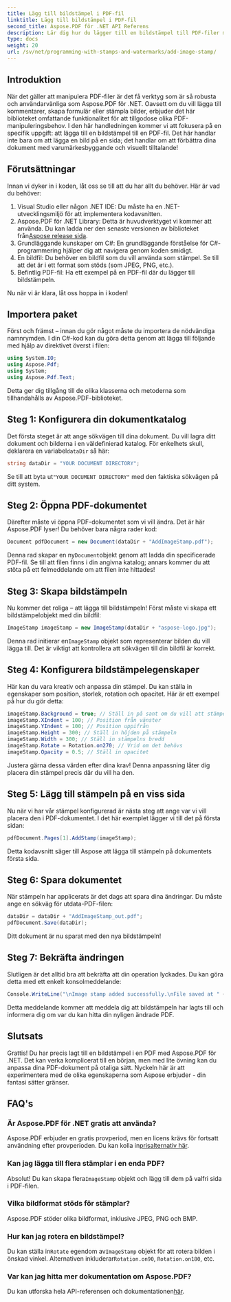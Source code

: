 ```yaml
---
title: Lägg till bildstämpel i PDF-fil
linktitle: Lägg till bildstämpel i PDF-fil
second_title: Aspose.PDF för .NET API Referens
description: Lär dig hur du lägger till en bildstämpel till PDF-filer med Aspose.PDF för .NET med steg-för-steg-vägledning och exempelkod.
type: docs
weight: 20
url: /sv/net/programming-with-stamps-and-watermarks/add-image-stamp/
---
```

## Introduktion

När det gäller att manipulera PDF-filer är det få verktyg som är så robusta och användarvänliga som Aspose.PDF för .NET. Oavsett om du vill lägga till kommentarer, skapa formulär eller stämpla bilder, erbjuder det här biblioteket omfattande funktionalitet för att tillgodose olika PDF-manipuleringsbehov. I den här handledningen kommer vi att fokusera på en specifik uppgift: att lägga till en bildstämpel till en PDF-fil. Det här handlar inte bara om att lägga en bild på en sida; det handlar om att förbättra dina dokument med varumärkesbyggande och visuellt tilltalande!

## Förutsättningar

Innan vi dyker in i koden, låt oss se till att du har allt du behöver. Här är vad du behöver:

1. Visual Studio eller någon .NET IDE: Du måste ha en .NET-utvecklingsmiljö för att implementera kodavsnitten.
2.  Aspose.PDF för .NET Library: Detta är huvudverktyget vi kommer att använda. Du kan ladda ner den senaste versionen av biblioteket från[Aspose release sida](https://releases.aspose.com/pdf/net/).
3. Grundläggande kunskaper om C#: En grundläggande förståelse för C#-programmering hjälper dig att navigera genom koden smidigt.
4. En bildfil: Du behöver en bildfil som du vill använda som stämpel. Se till att det är i ett format som stöds (som JPEG, PNG, etc.).
5. Befintlig PDF-fil: Ha ett exempel på en PDF-fil där du lägger till bildstämpeln.

Nu när vi är klara, låt oss hoppa in i koden!

## Importera paket

Först och främst – innan du gör något måste du importera de nödvändiga namnrymden. I din C#-kod kan du göra detta genom att lägga till följande med hjälp av direktivet överst i filen:

```csharp
using System.IO;
using Aspose.Pdf;
using System;
using Aspose.Pdf.Text;
```

Detta ger dig tillgång till de olika klasserna och metoderna som tillhandahålls av Aspose.PDF-biblioteket.

## Steg 1: Konfigurera din dokumentkatalog

 Det första steget är att ange sökvägen till dina dokument. Du vill lagra ditt dokument och bilderna i en väldefinierad katalog. För enkelhets skull, deklarera en variabel`dataDir` så här:

```csharp
string dataDir = "YOUR DOCUMENT DIRECTORY";
```

 Se till att byta ut`"YOUR DOCUMENT DIRECTORY"` med den faktiska sökvägen på ditt system.

## Steg 2: Öppna PDF-dokumentet

Därefter måste vi öppna PDF-dokumentet som vi vill ändra. Det är här Aspose.PDF lyser! Du behöver bara några rader kod:

```csharp
Document pdfDocument = new Document(dataDir + "AddImageStamp.pdf");
```

 Denna rad skapar en ny`Document`objekt genom att ladda din specificerade PDF-fil. Se till att filen finns i din angivna katalog; annars kommer du att stöta på ett felmeddelande om att filen inte hittades!

## Steg 3: Skapa bildstämpeln

Nu kommer det roliga – att lägga till bildstämpeln! Först måste vi skapa ett bildstämpelobjekt med din bildfil:

```csharp
ImageStamp imageStamp = new ImageStamp(dataDir + "aspose-logo.jpg");
```

 Denna rad initierar en`ImageStamp` objekt som representerar bilden du vill lägga till. Det är viktigt att kontrollera att sökvägen till din bildfil är korrekt.

## Steg 4: Konfigurera bildstämpelegenskaper

Här kan du vara kreativ och anpassa din stämpel. Du kan ställa in egenskaper som position, storlek, rotation och opacitet. Här är ett exempel på hur du gör detta:

```csharp
imageStamp.Background = true; // Ställ in på sant om du vill att stämpeln ska vara i bakgrunden
imageStamp.XIndent = 100; // Position från vänster
imageStamp.YIndent = 100; // Position uppifrån
imageStamp.Height = 300; // Ställ in höjden på stämpeln
imageStamp.Width = 300; // Ställ in stämpelns bredd
imageStamp.Rotate = Rotation.on270; // Vrid om det behövs
imageStamp.Opacity = 0.5; // Ställ in opacitet
```

Justera gärna dessa värden efter dina krav! Denna anpassning låter dig placera din stämpel precis där du vill ha den.

## Steg 5: Lägg till stämpeln på en viss sida

Nu när vi har vår stämpel konfigurerad är nästa steg att ange var vi vill placera den i PDF-dokumentet. I det här exemplet lägger vi till det på första sidan:

```csharp
pdfDocument.Pages[1].AddStamp(imageStamp);
```

Detta kodavsnitt säger till Aspose att lägga till stämpeln på dokumentets första sida.

## Steg 6: Spara dokumentet

När stämpeln har applicerats är det dags att spara dina ändringar. Du måste ange en sökväg för utdata-PDF-filen:

```csharp
dataDir = dataDir + "AddImageStamp_out.pdf";
pdfDocument.Save(dataDir);
```

Ditt dokument är nu sparat med den nya bildstämpeln!

## Steg 7: Bekräfta ändringen

Slutligen är det alltid bra att bekräfta att din operation lyckades. Du kan göra detta med ett enkelt konsolmeddelande:

```csharp
Console.WriteLine("\nImage stamp added successfully.\nFile saved at " + dataDir);
```

Detta meddelande kommer att meddela dig att bildstämpeln har lagts till och informera dig om var du kan hitta din nyligen ändrade PDF.

## Slutsats

Grattis! Du har precis lagt till en bildstämpel i en PDF med Aspose.PDF för .NET. Det kan verka komplicerat till en början, men med lite övning kan du anpassa dina PDF-dokument på otaliga sätt. Nyckeln här är att experimentera med de olika egenskaperna som Aspose erbjuder - din fantasi sätter gränser.

## FAQ's

### Är Aspose.PDF för .NET gratis att använda?  
 Aspose.PDF erbjuder en gratis provperiod, men en licens krävs för fortsatt användning efter provperioden. Du kan kolla in[prisalternativ här](https://purchase.aspose.com/buy).

### Kan jag lägga till flera stämplar i en enda PDF?  
 Absolut! Du kan skapa flera`ImageStamp` objekt och lägg till dem på valfri sida i PDF-filen.

### Vilka bildformat stöds för stämplar?  
Aspose.PDF stöder olika bildformat, inklusive JPEG, PNG och BMP.

### Hur kan jag rotera en bildstämpel?  
 Du kan ställa in`Rotate` egendom av`ImageStamp` objekt för att rotera bilden i önskad vinkel. Alternativen inkluderar`Rotation.on90`, `Rotation.on180`, etc.

### Var kan jag hitta mer dokumentation om Aspose.PDF?  
 Du kan utforska hela API-referensen och dokumentationen[här](https://reference.aspose.com/pdf/net/).